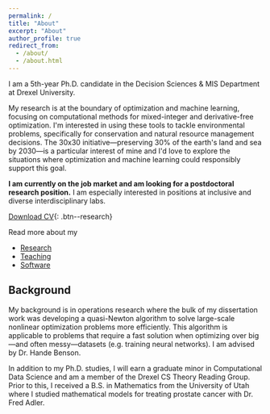 ```yaml
---
permalink: /
title: "About"
excerpt: "About"
author_profile: true
redirect_from: 
  - /about/
  - /about.html
---
```




I am a 5th-year Ph.D. candidate in the Decision Sciences & MIS Department at Drexel University. 

My research is at the boundary of optimization and machine learning, focusing on computational methods for mixed-integer and derivative-free optimization. I'm interested in using these tools to tackle environmental problems, specifically for conservation and natural resource management decisions. The 30x30 initiative&mdash;preserving 30% of the earth's land and sea by 2030&mdash;is a particular interest of mine and I'd love to explore the situations where optimization and machine learning could responsibly support this goal. 

**I am currently on the job market and am looking for a postdoctoral research position.** I am especially interested in positions at inclusive and diverse interdisciplinary labs. 

<a href="/files/ckbuhler_cv.pdf" target="_blank">Download CV</a>{: .btn--research}

Read more about my 

- <a href="https://cassiebuhler.github.io/research/" target="_blank" rel="noopener noreferrer">Research</a>
- <a href="https://cassiebuhler.github.io/teaching/" target="_blank" rel="noopener noreferrer">Teaching</a>
- <a href="https://cassiebuhler.github.io/software/" target="_blank" rel="noopener noreferrer">Software</a>


## Background 
My background is in operations research where the bulk of my dissertation work was developing a quasi-Newton algorithm to solve large-scale nonlinear optimization problems more efficiently.  This algorithm is applicable to problems that require a fast solution when optimizing over big—and often messy—datasets (e.g. training neural networks). I am advised by Dr. Hande Benson. 

In addition to my Ph.D. studies, I will earn a graduate minor in Computational Data Science and am a member of the Drexel CS Theory Reading Group. Prior to this, I received a B.S. in Mathematics from the University of Utah where I studied mathematical models for treating prostate cancer with Dr. Fred Adler.


